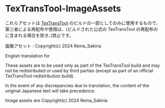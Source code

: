 # TexTransTool-ImageAssets

これらアセットは [TexTransTool](https://github.com/ReinaS-64892/TexTransTool) のビルドの一部としてのみに使用するもので、第三者による再配布や使用は、(ビルドされた公式の TexTransTool の再配布のに含まれる場合を除き、)禁止です。

画像アセット : Copyright(c) 2024 Reina_Sakiria

English translation for

These assets are to be used only as part of the TexTransTool build and may not be redistributed or used by third parties (except as part of an official TexTransTool redistribution build).

In the event of any discrepancies due to translation, the content of the original Japanese text will take precedence.

Image assets are Copyright(c) 2024 Reina_Sakiria
